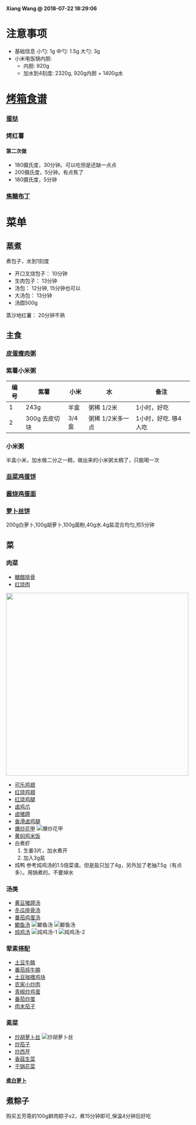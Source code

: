**Xiang Wang @ 2018-07-22 18:29:06**

# 注意事项
* 基础信息
小勺: 1g 中勺: 1.5g 大勺: 3g
* 小米电饭锅内胆:
    * 内胆: 920g
    * 加水到4刻度: 2320g, 920g内胆 + 1400g水

# [烤箱食谱](./烤箱.md)
### [蛋挞](./蛋挞.md)
### 烤红薯
#### 第二次做
* 180摄氏度，30分钟。可以吃但是还缺一点点
* 200摄氏度，5分钟。有点焦了
* 180摄氏度，5分钟
### [焦糖布丁](./焦糖布丁.md)

# 菜单
## 蒸煮
煮包子，水到1刻度
* 开口叉烧包子： 10分钟
* 生肉包子： 13分钟
* 汤包： 12分钟, 15分钟也可以
* 大汤包： 13分钟
* 汤圆500g

蒸沙地红薯： 20分钟不熟

## 主食
### [皮蛋瘦肉粥](./皮蛋瘦肉粥.md)
### 紫薯小米粥
编号|紫薯|小米|水|备注
---|---|---|---|---
1|243g|半盒|粥稀 1/2米|1小时，好吃
2|300g 去皮切块|3/4盒|粥稀 1/2米多一点|1小时，好吃. 够4人吃

### 小米粥
半盒小米，加水做二分之一稠，做出来的小米粥太稠了，只能喝一次

### [韭菜鸡蛋饼](./韭菜鸡蛋饼.md)
### [酱烧鸡蛋面](./酱烧鸡蛋面.md)

### [萝卜丝饼](https://www.meishij.net/zuofa/luobosibing_41.html)
200g白萝卜,100g胡萝卜,100g面粉,40g水.4g盐混合均匀,煎5分钟

## 菜
### 肉菜
* [糖醋排骨](./糖醋排骨.md)
* [红烧肉](./红烧肉.md)  

<img src="./images/红烧肉.jpg" width=500 />

* [可乐鸡翅](./可乐鸡翅.md)
* [红烧鸡翅](./红烧鸡翅.md)
* [红烧鸡腿](./红烧鸡腿.md)
* [卤鸡爪](./卤鸡爪.md)
* [卤猪蹄](./卤猪蹄.md)
* [香滑卤鸡腿](./香滑卤鸡腿.md)
* [爆炒花甲](./爆炒花甲.md)
![爆炒花甲](./images/爆炒花甲.jpg)
* [黄焖鸡米饭](./黄焖鸡米饭.md)
* 白煮虾
    1. 生姜3片，加水煮开
    2. 加入3g盐
* 炖鸭
参考炖鸡汤的1.5倍菜谱。但是盐只加了4g，另外加了老抽7.5g（有点多）。用锅煮的。不要焯水

### 汤类
* [黄豆猪蹄汤](./黄豆猪蹄汤.md)
* [冬瓜排骨汤](./冬瓜排骨汤.md)
* [番茄鸡蛋汤](./番茄鸡蛋汤.md)
* [鲫鱼汤](./鲫鱼汤.md)
![鲫鱼汤](./images/鲫鱼汤-1.jpg)
![鲫鱼汤](./images/鲫鱼汤-2.jpg)
* [炖鸡汤](./炖鸡汤.md)
![炖鸡汤-1](./images/炖鸡汤-1.jpg)
![炖鸡汤-2](./images/炖鸡汤-2.jpg)

### 荤素搭配
* [土豆牛腩](./土豆牛腩.md)
* [番茄炖牛腩](./番茄炖牛腩.md)
* [土豆咖喱鸡块](./土豆咖喱鸡块.md)
* [农家小炒肉](./农家小炒肉.md)
* [青椒炒鸡蛋](./青椒炒鸡蛋.md)
* [番茄炒蛋](./番茄炒蛋.md)
* [肉末茄子](./肉末茄子.md)

### 素菜
* [炒胡萝卜丝](./炒胡萝卜丝.md)
![炒胡萝卜丝](./images/炒胡萝卜丝.jpg)
* [炒茄子](./炒茄子.md)
* [炒西芹](./炒西芹.md)
* [香菇生菜](./香菇生菜.md)
* [干锅花菜](./干锅花菜.md)

#### [煮白萝卜](./煮白萝卜.md)


## 煮粽子
购买五芳斋的100g鲜肉粽子x2，煮15分钟即可,保温4分钟后好吃
